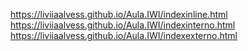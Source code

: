  https://liviiaalvess.github.io/Aula.IWI/indexinline.html
  https://liviiaalvess.github.io/Aula.IWI/indexinterno.html
   https://liviiaalvess.github.io/Aula.IWI/indexexterno.html
